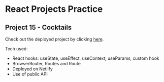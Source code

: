# React Projects Practice



## Project 15 - Cocktails

Check out the deployed project by clicking [here](https://alex-drinks-cocktails.netlify.app/).

Tech used: 

- React hooks: useState, useEffect, useContext, useParams, custom hook
- BrowserRouter, Routes and Route 
- Deployed on Netlify 
- Use of public API 
